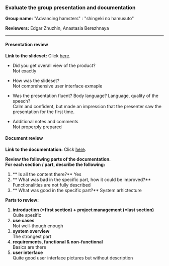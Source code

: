 ### Evaluate the group presentation and documentation

**Group name:** "Advancing hamsters" : "shingeki no hamusuto"

**Reviewers:** Edgar Zhuzhin, Anastasia Berezhnaya

---
#### Presentation review

**Link to the slideset:** Click [here](https://tuubi.metropolia.fi/portal/en/group/tuubi/etusivu/yleiset-tyokalut/tyotilat?p_p_id=Workspaces_WAR_workspaces&p_p_lifecycle=2&p_p_state=normal&p_p_mode=view&p_p_cacheability=cacheLevelPage&p_p_col_id=column-1&p_p_col_count=1&_Workspaces_WAR_workspaces_resource=downloadFile&_Workspaces_WAR_workspaces_nodeRef=workspace%3A%2F%2FSpacesStore%2F979e3a79-6f83-4303-af1c-0f338f88a227&_Workspaces_WAR_workspaces_checkAssignmentPermissions=true&_Workspaces_WAR_workspaces_workspaceId=213942300&_Workspaces_WAR_workspaces_tab=assignments&_Workspaces_WAR_workspaces_answerId=224265820&_Workspaces_WAR_workspaces_view=assessAnswer&_Workspaces_WAR_workspaces_assignmentId=223281183 "Slideset").
* Did you get overall view of the product?  
  Not exactly

* How was the slideset?  
  Not comprehensive user interface exmaple

* Was the presentation fluent? Body language? Language, quality of the speech?  
  Calm and confident, but made an impression that the presenter saw the presentation for the first time.
 
* Additional notes and comments  
  Not properply prepared 

#### Document review

**Link to the documentation:** Click [here](https://github.com/morwinyon/sip/blob/master/Project.md "Documentation").

**Review the following parts of the documentation.**<BR/>
**For each section / part, describe the following:**

1. ** Is all the content there?**
 Yes
2. ** What was bad in the specific part, how it could be improved?**
 Functionalities are not fully described
3. ** What was good in the specific part?**
 System arhictecture


**Parts to review:**

1. **introduction (=first section) + project management (=last section)**  
  Quite spesific
1. **use cases**  
  Not well-though enough
1. **system overview**  
  The strongest part
1. **requirements, functional & non-functional**  
  Basics are there
1. **user interface**  
  Quite good user interface pictures but without description

